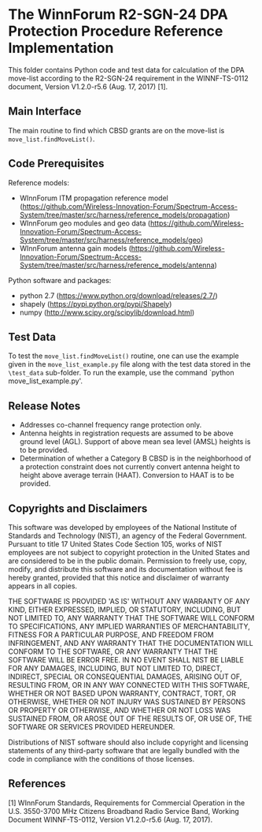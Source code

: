 # The WinnForum R2-SGN-24 DPA Protection Procedure Reference Implementation

This folder contains Python code and test data for calculation of the DPA move-list 
according to the R2-SGN-24 requirement in the WINNF-TS-0112 document, Version V1.2.0-r5.6 
(Aug. 17, 2017) [1].

## Main Interface 

The main routine to find which CBSD grants are on the move-list is 
`move_list.findMoveList()`. 

## Code Prerequisites

Reference models:

   - WInnForum ITM propagation reference model (https://github.com/Wireless-Innovation-Forum/Spectrum-Access-System/tree/master/src/harness/reference_models/propagation)   
   - WInnForum geo modules and geo data (https://github.com/Wireless-Innovation-Forum/Spectrum-Access-System/tree/master/src/harness/reference_models/geo)
   - WInnForum antenna gain models (https://github.com/Wireless-Innovation-Forum/Spectrum-Access-System/tree/master/src/harness/reference_models/antenna)

Python software and packages:
   - python 2.7 (https://www.python.org/download/releases/2.7/)
   - shapely (https://pypi.python.org/pypi/Shapely)
   - numpy (http://www.scipy.org/scipylib/download.html)
   
## Test Data

To test the `move_list.findMoveList()` routine, one can use the example given in 
the `move_list_example.py` file along with the test data stored in the `\test_data` 
sub-folder. To run the example, use the command `python move_list_example.py'.

## Release Notes

   - Addresses co-channel frequency range protection only.
   - Antenna heights in registration requests are assumed to be above ground level (AGL). 
   Support of above mean sea level (AMSL) heights is to be provided.
   - Determination of whether a Category B CBSD is in the neighborhood of a protection 
   constraint does not currently convert antenna height to height above average 
   terrain (HAAT). Conversion to HAAT is to be provided.

## Copyrights and Disclaimers

This software was developed by employees of the National Institute of Standards and 
Technology (NIST), an agency of the Federal Government. Pursuant to title 17 United 
States Code Section 105, works of NIST employees are not subject to copyright 
protection in the United States and are considered to be in the public domain. 
Permission to freely use, copy, modify, and distribute this software and its 
documentation without fee is hereby granted, provided that this notice and 
disclaimer of warranty appears in all copies.

THE SOFTWARE IS PROVIDED 'AS IS' WITHOUT ANY WARRANTY OF ANY KIND, EITHER EXPRESSED, 
IMPLIED, OR STATUTORY, INCLUDING, BUT NOT LIMITED TO, ANY WARRANTY THAT THE SOFTWARE 
WILL CONFORM TO SPECIFICATIONS, ANY IMPLIED WARRANTIES OF MERCHANTABILITY, FITNESS 
FOR A PARTICULAR PURPOSE, AND FREEDOM FROM INFRINGEMENT, AND ANY WARRANTY THAT THE 
DOCUMENTATION WILL CONFORM TO THE SOFTWARE, OR ANY WARRANTY THAT THE SOFTWARE WILL 
BE ERROR FREE. IN NO EVENT SHALL NIST BE LIABLE FOR ANY DAMAGES, INCLUDING, BUT NOT 
LIMITED TO, DIRECT, INDIRECT, SPECIAL OR CONSEQUENTIAL DAMAGES, ARISING OUT OF, 
RESULTING FROM, OR IN ANY WAY CONNECTED WITH THIS SOFTWARE, WHETHER OR NOT BASED 
UPON WARRANTY, CONTRACT, TORT, OR OTHERWISE, WHETHER OR NOT INJURY WAS SUSTAINED BY 
PERSONS OR PROPERTY OR OTHERWISE, AND WHETHER OR NOT LOSS WAS SUSTAINED FROM, OR 
AROSE OUT OF THE RESULTS OF, OR USE OF, THE SOFTWARE OR SERVICES PROVIDED HEREUNDER.

Distributions of NIST software should also include copyright and licensing 
statements of any third-party software that are legally bundled with the 
code in compliance with the conditions of those licenses. 

## References

[1] WInnForum Standards, Requirements for Commercial Operation in the 
U.S. 3550-3700 MHz Citizens Broadband Radio Service Band,  Working Document 
WINNF-TS-0112, Version V1.2.0-r5.6 (Aug. 17, 2017).
